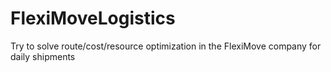 # FlexiMoveLogistics
Try to solve route/cost/resource optimization in the FlexiMove company for daily shipments
